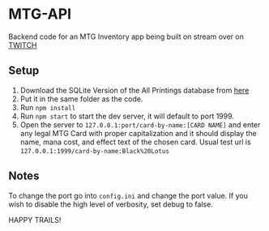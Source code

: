 # MTG-API
Backend code for an MTG Inventory app being built on stream over on [TWITCH](https://www.twitch.tv/zer0xeon)

## Setup
1.  Download the SQLite Version of the All Printings database from [here](https://mtgjson.com/downloads/all-files/)
2.  Put it in the same folder as the code.
3.  Run `npm install`
4.  Run `npm start` to start the dev server, it will default to port 1999.
5.  Open the server to `127.0.0.1:port/card-by-name:[CARD NAME]` and enter any legal MTG Card with proper capitalization and it should display the name, mana cost, and effect text of the chosen card. Usual test url is `127.0.0.1:1999/card-by-name:Black%20Lotus`

## Notes
To change the port go into `config.ini` and change the port value.
If you wish to disable the high level of verbosity, set debug to false.


HAPPY TRAILS!
